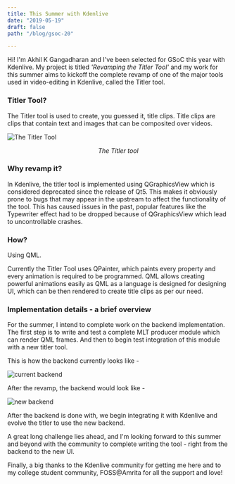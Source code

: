 ```yaml
---
title: This Summer with Kdenlive
date: "2019-05-19"
draft: false
path: "/blog/gsoc-20"

---
```


Hi! I'm Akhil K Gangadharan and I've been selected for GSoC this year with Kdenlive. My project is titled *'Revamping the Titler Tool'* and my work for this summer aims to kickoff the complete revamp of one of the major tools used in video-editing in Kdenlive, called the Titler tool. 

### Titler Tool?

The Titler tool is used to create, you guessed it, title clips. Title clips are clips that contain text and images that can be composited over videos.

<img src="https://lh3.googleusercontent.com/RPVVw0WCASyLTVdva8CVvXajgSkxIYrv--IqBgAbG8fEVYbbNHqodGfHLH86wqzMkWIZcelX4-d7Z8rV8HP0dVUYNePGhC1h5A8pW3CmHKMc1iguhU-fP9k-02F6WiCrkSsUg3TGM28bxttFuENAbV7c5A3ZzsFXzK3egcFfRSODhVh3zEwGwOerhlOnQOklqM25CvH_qiRWXQF8jrVcbumeOPLeb0zWO5trZlKBuVKdCSdcX-MXStc-pNM4W0A39U_ZbQmM_kqEyY7Sk5h4GDHTWd9Hmx0GRJCNiaG1jqOC5a9-HAf8VXDFobjyfC-0rtm6blVHtg-Whge2c6QZZpVnttnzp9n0xadR4uKPW8Bc3wRRxbIWfRxVL0R5eNPTemhMn-VVNmLTepWzbG-A4RKNIxytdATyfsI_8IsoZ4fYfDjmEIEXquDtp9YfmXZyE3A0k-Hr0kiPiQF-0cjhQAebKcTTLgbIKMHOXR9LOMlpWR0b8GIIxq10kgGgtsBI4nuwxRACNee8fpNOvvPzYcRTxuv5vBPxibhmAqRX-epEZmg6DeWX64TfZkJMb8qDbMJY0EU_ypWgKGreYJ5nv802pwTw8obCZaQo_qUz2EoJd2dvVwtmck9MN7XBMaq3ZEx_ZCXtJl-7u41Yx5gd9ZH3J53-X9M=w1100-h633-no" alt="The Titler Tool"> 
<p align="center"><i> The Titler tool </i> </p>


### Why revamp it?

In Kdenlive, the titler tool is implemented using QGraphicsView which is considered deprecated since the release of Qt5. This makes it obviously prone to bugs that may appear in the upstream to affect the functionality of the tool. This has caused issues in the past, popular features like the Typewriter effect had to be dropped because of QGraphicsView which lead to uncontrollable crashes. 

### How?

Using QML.

Currently the Titler Tool uses QPainter, which paints every property and every animation is required to be programmed. QML allows creating powerful animations easily as QML as a language is designed for designing UI, which can be then rendered to create title clips as per our need. 

### Implementation details - a brief overview

For the summer, I intend to complete work on the backend implementation. The first step is to write and test a complete MLT producer module which can render QML frames. And then to begin test integration of this module with a new titler tool. 

This is how the backend currently looks like -

<img src="https://lh3.googleusercontent.com/AhiHjqDxUDXB7FnW869co9SuyBw6_0i9ldeRomDEvk4c6Cnfw4Gu9yztEC_gcEjljIXzMjmvPaPdSzI2-TH9SW6mD-4GSA-p0RHxlb7CDPI1HBFBPmdgr504hZE2o6FlTtjU9aNko9xrAbqrW1AHzKvwVKpu9sGHIlB2bAhE3kM2Ar2y_AE1kuUCXwF83M-4d4Zh28DXMmVMCEkbLEr5O8xhGrW192mQOGNmOjSaExoC8ItXY0LAdcMQqbNXzvQ5BP-Hs6Z1MAF2A7BNRaYDPwQOBQayfrYflA0H32S3NloYiGTtGCd9QwAknfIj9PdWZrvTxKatAxq4PlU9olAvU-QFZl1ai4IfWZgJc81h4N30hCzBx0UonvC8o7cDdiJ25L_FIdYBsTKlAY307B-OeOdoOA4OObPxuy9KsMPNj1yIsxoChU_sfpVL15ynN9ND66b96tY9ZtsJnnVRT2GK9rmqedLgNHW5b3rxFM0yD-9tLcddeL-eX-_GeLpmx8WFYSIKbd23yTlMH2vVgS-e_s0e5oTN1pLnk_ySdXMgU6sIs_4FFNv39FupBMBqJxVqTm3kUmeznwc8rHNbkaPQChZ3yJfK2b4Hk1zg3FRQ6iEjKS7YOpQABlF4jM_k731SCpaWHEMRRMBGODxnYnB8gUSSNChNWbA=w1171-h271-no" alt = "current backend">

After the revamp, the backend would look like - 

<img src="https://lh3.googleusercontent.com/wfj9jTuZAN9W0IQFqAIwHp2p7maMa8xr-6nQJQLhdtsPvxegx28zE2HXI2eeYi3er-FK3oooGJS2Dh73cLfR42uIBRx1EWCJtHup2Sww592y3909HziIoRh__ZE-rqzGNbELStxJRwn6pI3FYOKDDMQmOJNdMixbFpre5UrXF5KnyecADnkSKWaBB8PLneK_OW7_1l5TGZcd5mjynH0MjQOUTuINuLf-txn6jMyl2Scc05sMlBQj5-MimuOylWEzDt_3-tZDCE_NIQLYAxac9ByYVTm8InnqJFhPQrQ80OGuY2nYU4AZgk47Wm3O2T6b58sJU24W_WQI90OC9a_O-sn3gH4ferfuNr-HmmpKFnRyazXOoXHtL8G8cTHjhl6Ho3UekScJgx88PzyxgVSC4gDjNArPlWYoKJr1z_3Co6VTRbEwOSzNQqWSPGIdfAcroJYSmHsThNraPjL_S-ldrImWj2MMEUi0_bSfJxH99JhLwPwFdC4Ewlnmgg3N1n9SC6mRa92D-ngw5zxUBsvEiTUZmjGlRndzff7WZkCqlS4E09jYZdK_PRu2RIUkSAOIWMIOw8BEMSqrJhJ37RYkiHPnN7srHCA-QMbHGbIHfmF1G68E-Q5hRH4xsRDF7xKwIRac5xf_vQ_EvJehukO6HWgcjuB_Dao=w1174-h273-no" alt = "new backend">

After the backend is done with, we begin integrating it with Kdenlive and evolve the titler to use the new backend. 

A great long challenge lies ahead, and I'm looking forward to this summer and beyond with the community to complete writing the tool - right from the backend to the new UI.  

Finally, a big thanks to the Kdenlive community for getting me here and to my college student community, FOSS@Amrita for all the support and love!

















